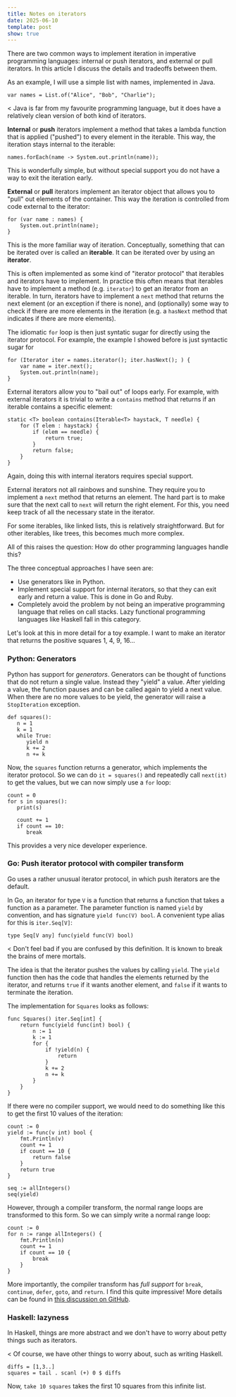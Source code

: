 ```yaml
---
title: Notes on iterators
date: 2025-06-10
template: post
show: true
---
```


There are two common ways to implement iteration in imperative programming languages: internal or push iterators, and external or pull iterators. In this article I discuss the details and tradeoffs between them.

As an example, I will use a simple list with names, implemented in Java.
```
var names = List.of("Alice", "Bob", "Charlie");
```

< Java is far from my favourite programming language, but it does have a relatively clean version of both kind of iterators.

**Internal** or **push** iterators implement a method that takes a lambda function that is applied ("pushed") to every element in the iterable. This way, the iteration stays internal to the iterable:
```
names.forEach(name -> System.out.println(name));
```

This is wonderfully simple, but without special support you do not have a way to exit the iteration early.

**External** or **pull** iterators implement an iterator object that allows you to "pull" out elements of the container. This way the iteration is controlled from code external to the iterator:
```
for (var name : names) {
	System.out.println(name);
}
```

This is the more familiar way of iteration. Conceptually, something that can be iterated over is called an **iterable**. It can be iterated over by using an **iterator**.

This is often implemented as some kind of "iterator protocol" that iterables and iterators have to implement. In practice this often means that iterables have to implement a method (e.g. `iterator`) to get an iterator from an iterable. In turn, iterators have to implement a `next` method that returns the next element (or an exception if there is none), and (optionally) some way to check if there are more elements in the iteration (e.g. a `hasNext` method that indicates if there are more elements).

The idiomatic `for` loop is then just syntatic sugar for directly using the iterator protocol. For example, the example I showed before is just syntactic sugar for
```
for (Iterator iter = names.iterator(); iter.hasNext(); ) {
	var name = iter.next();
	System.out.println(name);
}
```

External iterators allow you to "bail out" of loops early. For example, with external iterators it is trivial to write a `contains` method that returns if an iterable contains a specific element:
```
static <T> boolean contains(Iterable<T> haystack, T needle) {
	for (T elem : haystack) {
		if (elem == needle) {
			return true;
		}
		return false;
	}
}
```

Again, doing this with internal iterators requires special support.

External iterators not all rainbows and sunshine. They require you to implement a `next` method that returns an element. The hard part is to make sure that the next call to `next` will return the right element. For this, you need keep track of all the necessary state in the iterator.

For some iterables, like linked lists, this is relatively straightforward. But for other iterables, like trees, this becomes much more complex.

All of this raises the question: How do other programming languages handle this?

The three conceptual approaches I have seen are:
- Use generators like in Python.
- Implement special support for internal iterators, so that they can exit early and return a value. This is done in Go and Ruby.
- Completely avoid the problem by not being an imperative programming language that relies on call stacks. Lazy functional programming languages like Haskell fall in this category.

Let's look at this in more detail for a toy example. I want to make an iterator that returns the positive squares 1, 4, 9, 16...


### Python: Generators

Python has support for *generators*. Generators can be thought of functions that do not return a single value. Instead they "yield" a value. After yielding a value, the function pauses and can be called again to yield a next value. When there are no more values to be yield, the generator will raise a `StopIteration` exception.

```
def squares():
   n = 1
   k = 1
   while True:
      yield n
	  k += 2
      n += k
```

Now, the `squares` function returns a generator, which implements the iterator protocol. So we can do `it = squares()` and repeatedly call `next(it)` to get the values, but we can now simply use a `for` loop:
```
count = 0
for s in squares():
   print(s)

   count += 1
   if count == 10:
      break
```

This provides a very nice developer experience.


### Go: Push iterator protocol with compiler transform

Go uses a rather unusual iterator protocol, in which push iterators are the default.

In Go, an iterator for type `V` is a function that returns a function that takes a function as a parameter. The parameter function is named `yield` by convention, and has signature `yield func(V) bool`. A convenient type alias for this is `iter.Seq[V]`:
```
type Seq[V any] func(yield func(V) bool)
```

< Don't feel bad if you are confused by this definition. It is known to break the brains of mere mortals.

The idea is that the iterator pushes the values by calling `yield`. The `yield` function then has the code that handles the elements returned by the iterator, and returns `true` if it wants another element, and `false` if it wants to terminate the iteration.

The implementation for `Squares` looks as follows:
```
func Squares() iter.Seq[int] {
	return func(yield func(int) bool) {
		n := 1
		k := 1
		for {
			if !yield(n) {
				return
			}
			k += 2
			n += k
		}
	}
}
```

If there were no compiler support, we would need to do something like this to get the first 10 values of the iteration:
```
count := 0
yield := func(v int) bool {
	fmt.Println(v)
	count += 1
	if count == 10 {
		return false
	}
	return true
}

seq := allIntegers()
seq(yield)
```

However, through a compiler transform, the normal range loops are transformed to this form. So we can simply write a normal range loop:
```
count := 0
for n := range allIntegers() {
	fmt.Println(n)
	count += 1
	if count == 10 {
		break
	}
}
```

More importantly, the compiler transform has *full support* for `break`, `continue`, `defer`, `goto`, and `return`. I find this quite impressive! More details can be found in [this discussion on GitHub](https://github.com/golang/go/discussions/56413).


### Haskell: lazyness

In Haskell, things are more abstract and we don't have to worry about petty things such as iterators.

< Of course, we have other things to worry about, such as writing Haskell.

```
diffs = [1,3..]
squares = tail . scanl (+) 0 $ diffs
```

Now, `take 10 squares` takes the first 10 squares from this infinite list.
